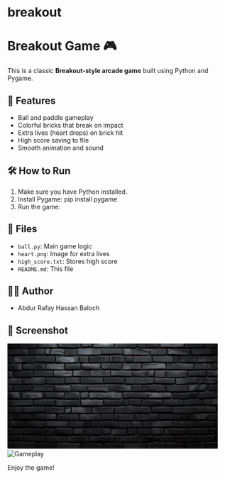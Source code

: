 # breakout
# Breakout Game 🎮

This is a classic **Breakout-style arcade game** built using Python and Pygame.

## 🎯 Features
- Ball and paddle gameplay
- Colorful bricks that break on impact
- Extra lives (heart drops) on brick hit
- High score saving to file
- Smooth animation and sound

## 🛠️ How to Run

1. Make sure you have Python installed.
2. Install Pygame:
pip install pygame
3. Run the game:


## 📂 Files
- `ball.py`: Main game logic
- `heart.png`: Image for extra lives
- `high_score.txt`: Stores high score
- `README.md`: This file

## 👨‍💻 Author
- Abdur Rafay Hassan Baloch

## 📸 Screenshot
![Gameplay](OIP.jpg)
![Gameplay](heart.jpg)

Enjoy the game!

